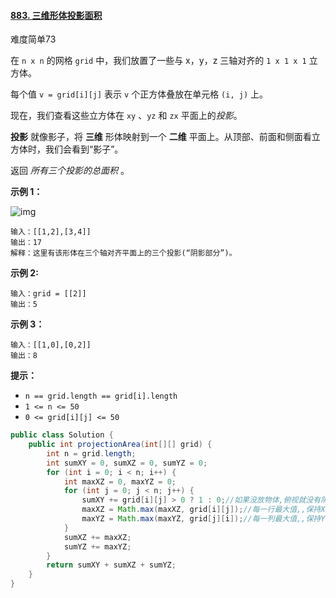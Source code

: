 #### [883. 三维形体投影面积](https://leetcode.cn/problems/projection-area-of-3d-shapes/)

难度简单73

在 `n x n` 的网格 `grid` 中，我们放置了一些与 x，y，z 三轴对齐的 `1 x 1 x 1` 立方体。

每个值 `v = grid[i][j]` 表示 `v` 个正方体叠放在单元格 `(i, j)` 上。

现在，我们查看这些立方体在 `xy` 、`yz` 和 `zx` 平面上的*投影*。

**投影** 就像影子，将 **三维** 形体映射到一个 **二维** 平面上。从顶部、前面和侧面看立方体时，我们会看到“影子”。

返回 *所有三个投影的总面积* 。

**示例 1：**

![img](https://s3-lc-upload.s3.amazonaws.com/uploads/2018/08/02/shadow.png)

```
输入：[[1,2],[3,4]]
输出：17
解释：这里有该形体在三个轴对齐平面上的三个投影(“阴影部分”)。
```

**示例 2:**

```
输入：grid = [[2]]
输出：5
```

**示例 3：**

```
输入：[[1,0],[0,2]]
输出：8
```

**提示：**

- `n == grid.length == grid[i].length`
- `1 <= n <= 50`
- `0 <= grid[i][j] <= 50`

```java
public class Solution {
    public int projectionArea(int[][] grid) {
        int n = grid.length;
        int sumXY = 0, sumXZ = 0, sumYZ = 0;
        for (int i = 0; i < n; i++) {
            int maxXZ = 0, maxYZ = 0;
            for (int j = 0; j < n; j++) {
                sumXY += grid[i][j] > 0 ? 1 : 0;//如果没放物体,俯视就没有阴影
                maxXZ = Math.max(maxXZ, grid[i][j]);//每一行最大值,,保持X不变,让y递增,比较最大值
                maxYZ = Math.max(maxYZ, grid[j][i]);//每一列最大值,,保持Y不变,让x递增,比价最大值
            }
            sumXZ += maxXZ;
            sumYZ += maxYZ;
        }
        return sumXY + sumXZ + sumYZ;
    }
}
```
